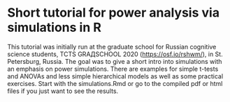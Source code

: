 # Short tutorial for power analysis via simulations in R

This tutorial was initially run at the graduate school for Russian cognitive science students, TCTS GRAДSCHOOL 2020 (https://osf.io/rshwm/), in St. Petersburg, Russia. The goal was to give a short intro into simulations with an emphasis on power simulations. There are examples for simple t-tests and ANOVAs and less simple hierarchical models as well as some practical exercises. Start with the simulations.Rmd or go to the compiled pdf or html files if you just want to see the results. 
